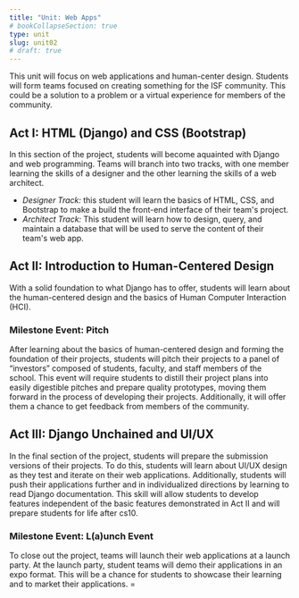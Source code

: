 ```yaml
---
title: "Unit: Web Apps"
# bookCollapseSection: true
type: unit
slug: unit02
# draft: true
---
```


This unit will focus on web applications and human-center design. Students will form teams focused on creating something for the ISF community. This could be a solution to a problem or a virtual experience for members of the community. 


## Act I: HTML (Django) and CSS (Bootstrap)

In this section of the project, students will become aquainted with Django and web programming. Teams will branch into two tracks, with one member learning the skills of a designer and the other learning
the skills of a web architect.

- *Designer Track:* this student will learn the basics of HTML, CSS, and Bootstrap to make a build the front-end
interface of their team's project.
- *Architect Track:* This student will learn how to design, query, and maintain a database that will be used to
serve the content of their team's web app.

<!-- ### Milestone Event: Hackathon
This section of the project will culminate in a hackathon where students apply the technical skills 
they’ve learned to realize the web application they have designed for their project. This event will 
allow students to work on their projects in a supportive, collaborative environment. At the end of the
hackathon, teams will have a working version 1.0 of their applications, which they can continue testing 
and developing in the final section of the project. -->

## Act II: Introduction to Human-Centered Design

With a solid foundation to what Django has to offer, students will learn about the human-centered design and the basics of Human Computer Interaction (HCI). 

### Milestone Event: Pitch
After learning about the basics of human-centered design and forming the foundation of their projects, 
students will pitch their projects to a panel of “investors” composed of students, faculty, and staff 
members of the school. This event will require students to distill their project plans into easily 
digestible pitches and prepare quality prototypes, moving them forward in the process of developing 
their projects. Additionally, it will offer them a chance to get feedback from members of the community.

## Act III: Django Unchained and UI/UX

In the final section of the project, students will prepare the submission versions of their projects. To do this, students will learn about UI/UX design as they test and iterate on their web applications. Additionally, students will push their applications further and in individualized directions by learning to read Django documentation. This skill will allow students to develop features independent of the basic features demonstrated in Act II and will prepare students for life after cs10.


### Milestone Event: L(a)unch Event

To close out the project, teams will launch their web applications at a launch party. At the launch party, student teams will demo their applications in an expo format. This will be a chance for students to showcase their learning and to market their applications. =


